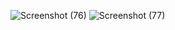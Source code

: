 ![Screenshot (76)](https://github.com/user-attachments/assets/6cc6501f-d54f-404e-b041-2d42ae1e12da)
![Screenshot (77)](https://github.com/user-attachments/assets/99a41c67-b233-4f83-b512-976f1e744f69)
